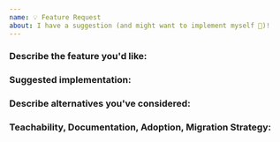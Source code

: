 ```yaml
---
name: 💡 Feature Request
about: I have a suggestion (and might want to implement myself 🙂)!
---
```


<!--

Vote on feature requests by adding a 👍. This helps maintainers prioritize what
to work on.

* Please fill out this template with all the relevant information, so we can
  understand what's going on and fix the issue. We appreciate bugs filed and PRs
  submitted!

* Please make sure you're familiar with and follow the instructions in the
  contributing guidelines (found in the CONTRIBUTING.md file).

* It'd be great if after the discussion you're the one who submits the PR that
  implements this feature. If you've never done that before, that's great! Check
  this free short video tutorial to learn how: http://kcd.im/pull-request

-->

### Describe the feature you'd like:

<!--
A clear and concise description of what you want to happen. Add any considered
drawbacks.
-->

### Suggested implementation:

<!-- Helpful but optional 😀 -->

### Describe alternatives you've considered:

<!--
A clear and concise description of any alternative solutions or features you've
considered.
-->

### Teachability, Documentation, Adoption, Migration Strategy:

<!--
If you can, explain how users will be able to use this and possibly write out a
version of the docs.
-->